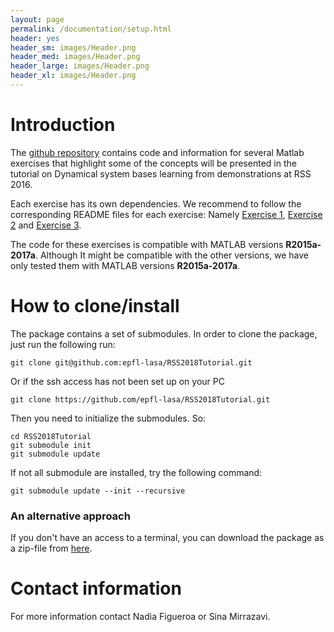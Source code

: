 ```yaml
---
layout: page
permalink: /documentation/setup.html
header: yes
header_sm: images/Header.png
header_med: images/Header.png
header_large: images/Header.png
header_xl: images/Header.png
--- 
```


# Introduction

The [github repository](https://github.com/epfl-lasa/RSS2018Tutorial) contains code and information for several Matlab exercises that highlight some of the concepts will be presented in the tutorial on Dynamical system bases learning from demonstrations at RSS 2016.

Each exercise has its own dependencies. We recommend to follow the corresponding README files for each exercise:  Namely [Exercise 1](https://github.com/epfl-lasa/RSS2018Tutorial/blob/master/Exercise_1/README.md), [Exercise 2](https://github.com/epfl-lasa/RSS2018Tutorial/blob/master/Exercise_2/README.md) and [Exercise 3](https://github.com/epfl-lasa/RSS2018Tutorial/blob/master/Exercise_3/README.md).

The code for these exercises is compatible with MATLAB versions **R2015a-2017a**. Although It might be compatible with the other versions, we have only tested them with MATLAB versions **R2015a-2017a**.

# How to clone/install
The package contains a set of submodules. In order to clone the package, just run the following run:
```
git clone git@github.com:epfl-lasa/RSS2018Tutorial.git
```
Or if the ssh access has not been set up on your PC 

```
git clone https://github.com/epfl-lasa/RSS2018Tutorial.git
```

Then you need to initialize the submodules. So:
```
cd RSS2018Tutorial
git submodule init
git submodule update
```

If not all submodule are installed, try the following command:
```
git submodule update --init --recursive
```

### An alternative approach
If you don't have an access to a terminal, you can download the package as a zip-file from [here](https://github.com/epfl-lasa/RSS2018Tutorial/releases).

# Contact information
For more information contact Nadia Figueroa or Sina Mirrazavi.
